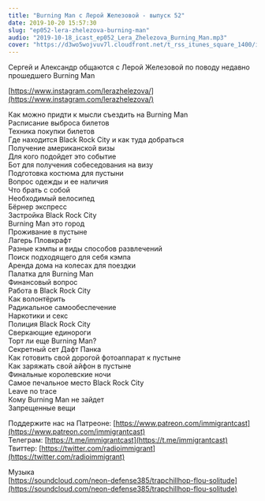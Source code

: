 ```yaml
---
title: "Burning Man с Лерой Железовой - выпуск 52"
date: 2019-10-20 15:57:30
slug: "ep052-lera-zhelezova-burning-man"
audio: "2019-10-18_icast_ep052_Lera_Zhelezova_Burning_Man.mp3"
cover: "https://d3wo5wojvuv7l.cloudfront.net/t_rss_itunes_square_1400/images.spreaker.com/original/bde105333a348b092af467576698ed02.jpg"
---
```

Сергей и Александр общаются с Лерой Железовой по поводу недавно прошедшего Burning Man  
  
[https://www.instagram.com/lerazhelezova/](https://www.instagram.com/lerazhelezova/)  
  
Как можно придти к мысли съездить на Burning Man  
Расписание выброса билетов  
Техника покупки билетов  
Где находится Black Rock City и как туда добраться  
Получение американской визы  
Для кого подойдет это событие  
Бот для получения собеседования на визу  
Подготовка костюма для пустыни  
Вопрос одежды и ее наличия  
Что брать с собой  
Необходимый велосипед  
Бёрнер экспресс  
Застройка Black Rock City  
Burning Man это город  
Проживание в пустыне  
Лагерь Пловкрафт  
Разные кэмпы и виды способов развлечений  
Поиск подходящего для себя кэмпа  
Аренда дома на колесах для поездки  
Палатка для Burning Man  
Финансовый вопрос  
Работа в Black Rock City  
Как волонтёрить  
Радикальное самообеспечение  
Наркотики и секс  
Полиция Black Rock City  
Сверкающие единороги  
Торт ли еще Burning Man?  
Секретный сет Дафт Панка  
Как готовить свой дорогой фотоаппарат к пустыне  
Как заряжать свой айфон в пустыне  
Финальные королевские ночи  
Самое печальное место Black Rock City  
Leave no trace  
Кому Burning Man не зайдет  
Запрещенные вещи  
  
Поддержите нас на Патреоне: [https://www.patreon.com/immigrantcast](https://www.patreon.com/immigrantcast)  
Телеграм: [https://t.me/immigrantcast](https://t.me/immigrantcast)  
Твиттер: [https://twitter.com/radioimmigrant](https://twitter.com/radioimmigrant)  
  
Музыка  
[https://soundcloud.com/neon-defense385/trapchillhop-flou-solitude](https://soundcloud.com/neon-defense385/trapchillhop-flou-solitude)
